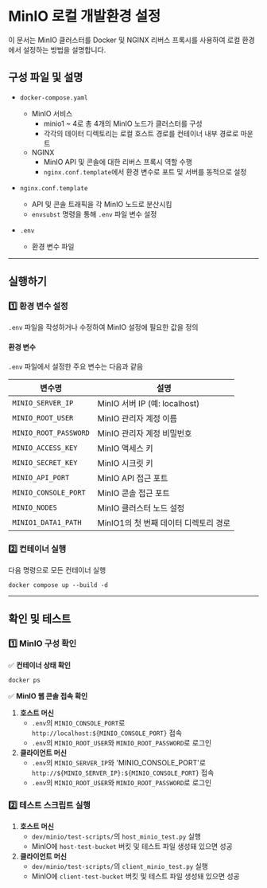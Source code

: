 # MinIO 로컬 개발환경 설정

이 문서는 MinIO 클러스터를 Docker 및 NGINX 리버스 프록시를 사용하여 로컬 환경에서 설정하는 방법을 설명합니다.

## 구성 파일 및 설명

- `docker-compose.yaml`
  - MinIO 서비스
    - minio1 ~ 4로 총 4개의 MinIO 노드가 클러스터를 구성
    - 각각의 데이터 디렉토리는 로컬 호스트 경로를 컨테이너 내부 경로로 마운트
  - NGINX
    - MinIO API 및 콘솔에 대한 리버스 프록시 역할 수행
    - `nginx.conf.template`에서 환경 변수로 포트 및 서버를 동적으로 설정

- `nginx.conf.template`
  - API 및 콘솔 트래픽을 각 MinIO 노드로 분산시킴
  - `envsubst` 명령을 통해 `.env` 파일 변수 설정

- `.env`
  - 환경 변수 파일

---

## 실행하기

### 1️⃣ 환경 변수 설정

`.env` 파일을 작성하거나 수정하여 MinIO 설정에 필요한 값을 정의

#### 환경 변수

`.env` 파일에서 설정한 주요 변수는 다음과 같음

| 변수명                 | 설명
|------------------------|----------------------------------------
| `MINIO_SERVER_IP`      | MinIO 서버 IP (예: localhost)
| `MINIO_ROOT_USER`      | MinIO 관리자 계정 이름
| `MINIO_ROOT_PASSWORD`  | MinIO 관리자 계정 비밀번호
| `MINIO_ACCESS_KEY`      | MinIO 액세스 키
| `MINIO_SECRET_KEY`  | MinIO 시크릿 키
| `MINIO_API_PORT`       | MinIO API 접근 포트
| `MINIO_CONSOLE_PORT`   | MinIO 콘솔 접근 포트
| `MINIO_NODES`          | MinIO 클러스터 노드 설정
| `MINIO1_DATA1_PATH`    | MinIO1의 첫 번째 데이터 디렉토리 경로

### 2️⃣ 컨테이너 실행

다음 명령으로 모든 컨테이너 실행

```
docker compose up --build -d
```

---

## 확인 및 테스트

### 1️⃣ MinIO 구성 확인

✅ **컨테이너 상태 확인**
```
docker ps
```

✅ **MinIO 웹 콘솔 접속 확인**
1. **호스트 머신**
    - `.env`의 `MINIO_CONSOLE_PORT`로 `http://localhost:${MINIO_CONSOLE_PORT}` 접속
    - `.env`의 `MINIO_ROOT_USER`와 `MINIO_ROOT_PASSWORD`로 로그인
2. **클라이언트 머신**
    - `.env`의 `MINIO_SERVER_IP`와 'MINIO_CONSOLE_PORT'로 `http://${MINIO_SERVER_IP}:${MINIO_CONSOLE_PORT}` 접속
    - `.env`의 `MINIO_ROOT_USER`와 `MINIO_ROOT_PASSWORD`로 로그인

### 2️⃣ 테스트 스크립트 실행
1. **호스트 머신**
    - `dev/minio/test-scripts/`의 `host_minio_test.py` 실행
    - MinIO에 `host-test-bucket` 버킷 및 테스트 파일 생성돼 있으면 성공
2. **클라이언트 머신**
    - `dev/minio/test-scripts/`의 `client_minio_test.py` 실행
    - MinIO에 `client-test-bucket` 버킷 및 테스트 파일 생성돼 있으면 성공
